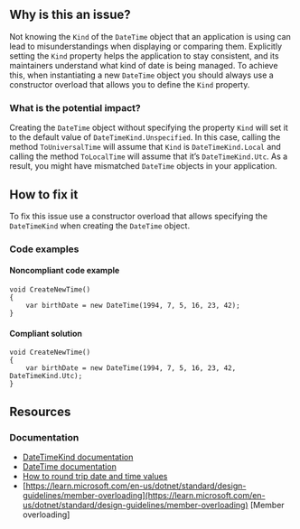 ## Why is this an issue?

Not knowing the `Kind` of the `DateTime` object that an application is using can lead to misunderstandings when displaying or
comparing them. Explicitly setting the `Kind` property helps the application to stay consistent, and its maintainers understand what kind
of date is being managed. To achieve this, when instantiating a new `DateTime` object you should always use a constructor overload that
allows you to define the `Kind` property.

### What is the potential impact?

Creating the `DateTime` object without specifying the property `Kind` will set it to the default value of
`DateTimeKind.Unspecified`. In this case, calling the method `ToUniversalTime` will assume that `Kind` is
`DateTimeKind.Local` and calling the method `ToLocalTime` will assume that it’s `DateTimeKind.Utc`. As a result, you
might have mismatched `DateTime` objects in your application.

## How to fix it

To fix this issue use a constructor overload that allows specifying the `DateTimeKind` when creating the `DateTime`
object.

### Code examples

#### Noncompliant code example

    void CreateNewTime()
    {
        var birthDate = new DateTime(1994, 7, 5, 16, 23, 42);
    }

#### Compliant solution

    void CreateNewTime()
    {
        var birthDate = new DateTime(1994, 7, 5, 16, 23, 42, DateTimeKind.Utc);
    }

## Resources

### Documentation

- [DateTimeKind documentation](https://learn.microsoft.com/en-us/dotnet/api/system.datetimekind)
- [DateTime documentation](https://learn.microsoft.com/en-us/dotnet/api/system.datetime.-ctor)
- [How to round trip date and time
  values](https://learn.microsoft.com/en-us/dotnet/standard/base-types/how-to-round-trip-date-and-time-values)
- [https://learn.microsoft.com/en-us/dotnet/standard/design-guidelines/member-overloading](https://learn.microsoft.com/en-us/dotnet/standard/design-guidelines/member-overloading) [Member overloading]
